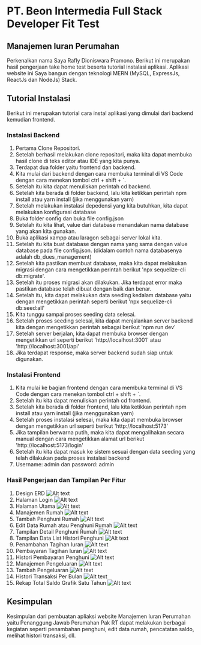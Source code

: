 
# PT. Beon Intermedia Full Stack Developer Fit Test
## Manajemen Iuran Perumahan

Perkenalkan nama Saya Rafly Dioniswara Pramono. Berikut ini merupakan hasil pengerjaan take home test beserta tutorial instalasi aplikasi. Aplikasi website ini Saya bangun dengan teknologi MERN (MySQL, ExpressJs, ReactJs dan NodeJs) Stack.

## Tutorial Instalasi
Berikut ini merupakan tutorial cara instal aplikasi yang dimulai dari backend kemudian frontend.
### Instalasi Backend
1. Pertama Clone Repositori.
2.  Setelah berhasil melakukan clone repositori, maka kita dapat membuka hasil clone di teks editor atau IDE yang kita punya.
3. Terdapat dua folder yaitu frontend dan backend.
4. Kita mulai dari backend dengan cara membuka terminal di VS Code dengan cara menekan tombol ctrl + shift + `.
5. Setelah itu kita dapat menuliskan perintah cd backend.
6. Setelah kita berada di folder backend, lalu kita ketikkan perintah npm install atau yarn install (jika menggunakan yarn)
7. Setelah melakukan instalasi depedensi yang kita butuhkan, kita dapat melakukan konfigurasi database
8. Buka folder config dan buka file config.json
9. Setelah itu kita lihat, value dari database menandakan nama database yang akan kita gunakan.
10. Buka aplikasi xampp atau laragon sebagai server lokal kita.
11. Setelah itu kita buat database dengan nama yang sama dengan value database pada file config.json. (didalam contoh nama databasenya adalah db_dues_management)
12. Setelah kita pastikan membuat database, maka kita dapat melakukan migrasi dengan cara mengetikkan perintah berikut 'npx sequelize-cli db:migrate'.
13. Setelah itu proses migrasi akan dilakukan. Jika terdapat error maka pastikan database telah dibuat dengan baik dan benar.
14. Setelah itu, kita dapat melakukan data seeding kedalam database yaitu dengan mengetikkan perintah seperti berikut 'npx sequelize-cli db:seed:all'
15. Kita tunggu sampai proses seeding data selesai.
16. Setelah proses seeding selesai, kita dapat menjalankan server backend kita dengan mengetikkan perintah sebagai berikut 'npm run dev'
17. Setelah server berjalan, kita dapat membuka browser dengan mengetikkan url seperti berikut 'http://localhost:3001' atau 'http://localhost:3001/api'
18. Jika terdapat response, maka server backend sudah siap untuk digunakan.

### Instalasi Frontend
1. Kita mulai ke bagian frontend dengan cara membuka terminal di VS Code dengan cara menekan tombol ctrl + shift + `.
2. Setelah itu kita dapat menuliskan perintah cd frontend.
3. Setelah kita berada di folder frontend, lalu kita ketikkan perintah npm install atau yarn install (jika menggunakan yarn)
4. Setelah proses instalasi selesai, maka kita dapat membuka browser dengan mengetikkan url seperti berikut 'http://localhost:5173'
5. Jika tampilan berwarna putih, maka kita dapat mengalihakan secara manual dengan cara mengetikkan alamat url berikut 'http://localhost:5173/login'
6. Setelah itu kita dapat masuk ke sistem sesuai dengan data seeding yang telah dilakukan pada proses instalasi backend
7. Username: admin dan password: admin

### Hasil Pengerjaan dan Tampilan Per Fitur
1. Design ERD
![Alt text](/assets/ERD.jpg)
2. Halaman Login
![Alt text](/assets/login.png)
3. Halaman Utama
![Alt text](/assets/main-menu.png)
4. Manajemen Rumah
![Alt text](/assets/manajemen-rumah.png)
5. Tambah Penghuni Rumah
![Alt text](/assets/tambah-data-penghuni.png)
6. Edit Data Rumah atau Penghuni Rumah
![Alt text](/assets/edit-data-penghuni.png)
7. Tampilan Detail Penghuni Rumah
![Alt text](/assets/detail-penghuni.png)
8. Tampilan Data List Histori Penghuni
![Alt text](/assets/data-list-penghuni.png)
9. Penambahan Tagihan Iuran
![Alt text](/assets/tambah-tagihan-iuran.png)
10. Pembayaran Tagihan Iuran
![Alt text](/assets/pembayaran-tagihan-iuran.png)
11. Histori Pembayaran Penghuni
![Alt text](/assets/histori-pembayaran-penghuni.png)
12. Manajemen Pengeluaran
![Alt text](/assets/manajemen-pengeluaran.png)
13. Tambah Pengeluaran
![Alt text](/assets/tambah-pengeluaran.png)
14. Histori Transaksi Per Bulan
![Alt text](/assets/histori-transaksi.png)
15. Rekap Total Saldo Grafik Satu Tahun
![Alt text](/assets/saldo-setahun.png)

## Kesimpulan
Kesimpulan dari pembuatan apliaksi website Manajemen Iuran Perumahan yaitu Penanggung Jawab Perumahan Pak RT dapat melakukan berbagai kegiatan seperti penambahan penghuni, edit data rumah, pencatatan saldo, melihat histori transaksi, dll.